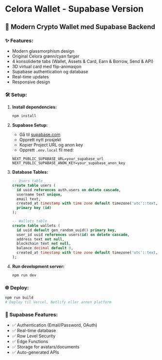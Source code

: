 # Celora Wallet - Supabase Version

## 🚀 Modern Crypto Wallet med Supabase Backend

### ✨ Features:
- Modern glassmorphism design
- Original Celora grønn/cyan farger
- 4 konsoliderte tabs (Wallet, Assets & Card, Earn & Borrow, Send & API)
- 3D virtual card med flip-animasjon
- Supabase authentication og database
- Real-time updates
- Responsive design

### 🛠️ Setup:

1. **Install dependencies:**
   ```bash
   npm install
   ```

2. **Supabase Setup:**
   - Gå til [supabase.com](https://supabase.com)
   - Opprett nytt prosjekt
   - Kopier Project URL og anon key
   - Opprett `.env.local` fil med:
   ```
   NEXT_PUBLIC_SUPABASE_URL=your_supabase_url
   NEXT_PUBLIC_SUPABASE_ANON_KEY=your_supabase_anon_key
   ```

3. **Database Tables:**
   ```sql
   -- Users table
   create table users (
     id uuid references auth.users on delete cascade,
     username text unique,
     email text,
     created_at timestamp with time zone default timezone('utc'::text, now()) not null,
     primary key (id)
   );

   -- Wallets table
   create table wallets (
     id uuid default gen_random_uuid() primary key,
     user_id uuid references users(id) on delete cascade,
     address text not null,
     blockchain text not null,
     balance decimal default 0,
     created_at timestamp with time zone default timezone('utc'::text, now()) not null
   );
   ```

4. **Run development server:**
   ```bash
   npm run dev
   ```

### 🌐 Deploy:
```bash
npm run build
# Deploy til Vercel, Netlify eller annen platform
```

### 🎯 Supabase Features:
- ✅ Authentication (Email/Password, OAuth)
- ✅ Real-time database
- ✅ Row Level Security
- ✅ Edge Functions
- ✅ Storage for avatars/documents
- ✅ Auto-generated APIs
